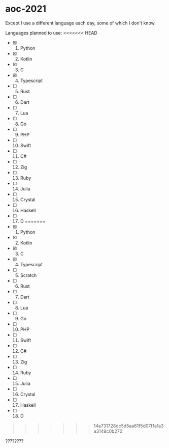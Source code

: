 # aoc-2021

Except I use a different language each day, some of which I don't know.

Languages planned to use:
<<<<<<< HEAD

-   [x] 1. Python
-   [x] 2. Kotlin
-   [x] 3. C
-   [x] 4. Typescript
-   [ ] 5. Rust
-   [ ] 6. Dart
-   [ ] 7. Lua
-   [ ] 8. Go
-   [ ] 9. PHP
-   [ ] 10. Swift
-   [ ] 11. C#
-   [ ] 12. Zig
-   [ ] 13. Ruby
-   [ ] 14. Julia
-   [ ] 15. Crystal
-   [ ] 16. Haskell
-   [ ] 17. D
=======
- [x] 1. Python
- [x] 2. Kotlin
- [x] 3. C
- [x] 4. Typescript
- [ ] 5. Scratch
- [ ] 6. Rust
- [ ] 7. Dart
- [ ] 8. Lua
- [ ] 9. Go
- [ ] 10. PHP
- [ ] 11. Swift
- [ ] 12. C#
- [ ] 13. Zig
- [ ] 14. Ruby
- [ ] 15. Julia
- [ ] 16. Crystal
- [ ] 17. Haskell
- [ ] 18. D
>>>>>>> 14a731728dc5d5aa61f5d07f1a1a3a3149c0b270

????????
